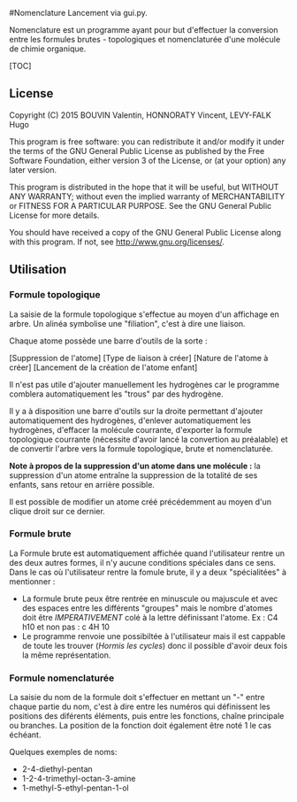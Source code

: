 #Nomenclature
Lancement via gui.py.

Nomenclature est un programme ayant pour but d'effectuer la conversion entre les formules brutes - topologiques et nomenclaturée d'une molécule de chimie organique. 

[TOC]

## License

Copyright (C) 2015 BOUVIN Valentin, HONNORATY Vincent, LEVY-FALK Hugo

This program is free software: you can redistribute it and/or modify
it under the terms of the GNU General Public License as published by
the Free Software Foundation, either version 3 of the License, or
(at your option) any later version.

This program is distributed in the hope that it will be useful,
but WITHOUT ANY WARRANTY; without even the implied warranty of
MERCHANTABILITY or FITNESS FOR A PARTICULAR PURPOSE.  See the
GNU General Public License for more details.

You should have received a copy of the GNU General Public License
along with this program.  If not, see <http://www.gnu.org/licenses/>.

## Utilisation

### Formule topologique

La saisie de la formule topologique s'effectue au moyen d'un affichage en arbre. Un alinéa symbolise une "filiation", c'est à dire une liaison.

Chaque atome possède une barre d'outils de la sorte :

[Suppression de l'atome] [Type de liaison à créer] [Nature de l'atome à créer] [Lancement de la création de l'atome enfant]

Il n'est pas utile d'ajouter manuellement les hydrogènes car le programme comblera automatiquement les "trous" par des hydrogène.

Il y a à disposition une barre d'outils sur la droite permettant d'ajouter automatiquement des hydrogènes, d'enlever automatiquement les hydrogènes, d'effacer la molécule courrante, d'exporter la formule topologique courrante (nécessite d'avoir lancé la convertion au préalable) et de convertir l'arbre vers la formule topologique, brute et nomenclaturée.

**Note à propos de la suppression d'un atome dans une molécule :** la suppression d'un atome entraîne la suppression de la totalité de ses enfants, sans retour en arrière possible.

Il est possible de modifier un atome créé précédemment au moyen d'un clique droit sur ce dernier.

### Formule brute
La Formule brute est automatiquement affichée quand l'utilisateur rentre un des deux autres formes, il n'y aucune conditions spéciales dans ce sens.
Dans le cas où l'utilisateur rentre la fomule brute, il y a deux "spécialitées" à mentionner :
  - La formule brute peux être rentrée en minuscule ou majuscule et avec des espaces entre les différents "groupes" mais le nombre d'atomes doit être *IMPERATIVEMENT* colé à la lettre définissant l'atome. Ex : C4 h10 et non pas : c 4H 10
  - Le programme renvoie une possibiltée à l'utilisateur mais il est cappable de toute les trouver (*Hormis les cycles*) donc il possible d'avoir deux fois la même représentation.

### Formule nomenclaturée
La saisie du nom de la formule doit s'effectuer en mettant un "-" entre chaque partie du nom, c'est à dire entre les numéros qui définissent les positions des diférents éléments, puis entre les fonctions, chaîne principale ou branches. La position de la fonction doit également être noté 1 le cas échéant.

Quelques exemples de noms:
- 2-4-diethyl-pentan
- 1-2-4-trimethyl-octan-3-amine
- 1-methyl-5-ethyl-pentan-1-ol

